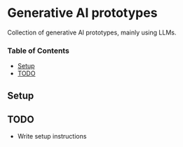 # Generative AI prototypes

Collection of generative AI prototypes, mainly using LLMs.

<!-- Add a callout box -->
<div class="callout-box">
  <div class="callout-box__header">
    <div class="callout-box__header__title">
      <h3>Table of Contents</h3>
    </div>
  </div>
  <div class="callout-box__body">
    <ul>
      <li><a href="#setup">Setup</a></li>
      <li><a href="#todo">TODO</a></li>
    </ul>
  </div>

## Setup


## TODO

- Write setup instructions
